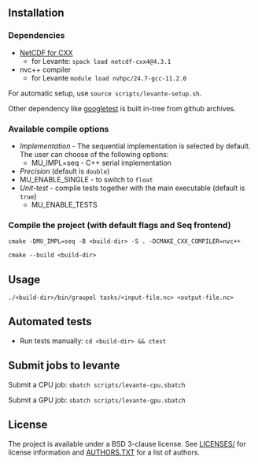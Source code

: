 ## Installation

### Dependencies
* [NetCDF for CXX](https://github.com/Unidata/netcdf-cxx4)
  * for Levante: `spack load netcdf-cxx4@4.3.1`
* nvc++ compiler
  * for Levante `module load nvhpc/24.7-gcc-11.2.0`

For automatic setup, use `source scripts/levante-setup.sh`.

Other dependency like [googletest](https://github.com/google/googletest) is built in-tree from github archives. 

### Available compile options 
* _Implementation_ - The sequential implementation is selected by default. The user can choose of the following options:
  * MU_IMPL=seq - C++ serial implementation
 * _Precision_ (default is `double`)
  * MU_ENABLE_SINGLE - to switch to `float` 
* _Unit-test_ - compile tests together with the main executable (default is `true`)
  * MU_ENABLE_TESTS

### Compile the project (with default flags and Seq frontend)

`cmake -DMU_IMPL=seq -B <build-dir> -S . -DCMAKE_CXX_COMPILER=nvc++`

`cmake --build <build-dir>`

## Usage

`./<build-dir>/bin/graupel tasks/<input-file.nc> <output-file.nc>`

## Automated tests

- Run tests manually:
`cd <build-dir> && ctest` 

## Submit jobs to levante 

Submit a CPU job: `sbatch scripts/levante-cpu.sbatch`

Submit a GPU job: `sbatch scripts/levante-gpu.sbatch`

## License

The project is available under a BSD 3-clause license. See [LICENSES/](./LICENSES) for license information and [AUTHORS.TXT](./AUTHORS.TXT) for a list of authors.